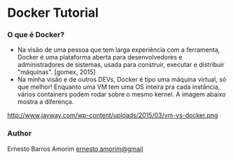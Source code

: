 # Docker Tutorial

### O que é Docker?

- Na visão de uma pessoa que tem larga experiência com a ferramenta, Docker é uma plataforma aberta para desenvolvedores e administradores de sistemas, usada para construir, executar e distribuir "máquinas". [gomex, 2015]
- Na minha visão e de outros DEVs, Docker é tipo uma máquina virtual, só que melhor! Enquanto uma VM tem uma OS inteira pra cada instância, vários containers podem rodar sobre o mesmo kernel. A imagem abaixo mostra a diferença.

http://www.jayway.com/wp-content/uploads/2015/03/vm-vs-docker.png


### Author
Ernesto Barros Amorim <ernesto.amorim@gmail>


